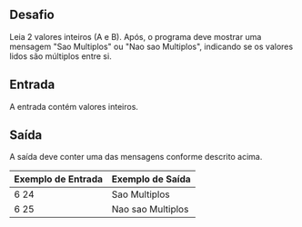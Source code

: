 ## Desafio

Leia 2 valores inteiros (A e B). Após, o programa deve mostrar uma mensagem "Sao Multiplos" ou "Nao sao Multiplos", indicando se os valores lidos são múltiplos entre si.

## Entrada

A entrada contém valores inteiros.

## Saída

A saída deve conter uma das mensagens conforme descrito acima.

| Exemplo de Entrada | Exemplo de Saída|
| ---|--- |
| 6 24 | Sao Multiplos |
| 6 25 | Nao sao Multiplos |